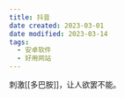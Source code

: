 ```yaml
---
title: 抖音
date created: 2023-03-01
date modified: 2023-03-14
tags:
  - 安卓软件
  - 好用网站
---
```




刺激[[多巴胺]]，让人欲罢不能。